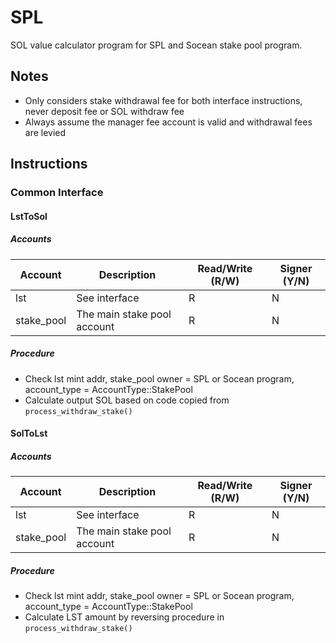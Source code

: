 # SPL

SOL value calculator program for SPL and Socean stake pool program.

## Notes

- Only considers stake withdrawal fee for both interface instructions, never deposit fee or SOL withdraw fee
- Always assume the manager fee account is valid and withdrawal fees are levied

## Instructions

### Common Interface

#### LstToSol

##### Accounts

| Account | Description | Read/Write (R/W) | Signer (Y/N) |
| -- | -- | -- | -- |
| lst | See interface | R | N |
| stake_pool | The main stake pool account | R | N |

##### Procedure

- Check lst mint addr, stake_pool owner = SPL or Socean program, account_type = AccountType::StakePool
- Calculate output SOL based on code copied from `process_withdraw_stake()`

#### SolToLst

##### Accounts

| Account | Description | Read/Write (R/W) | Signer (Y/N) |
| -- | -- | -- | -- |
| lst | See interface | R | N |
| stake_pool | The main stake pool account | R | N |

##### Procedure

- Check lst mint addr, stake_pool owner = SPL or Socean program, account_type = AccountType::StakePool
- Calculate LST amount by reversing procedure in `process_withdraw_stake()`
